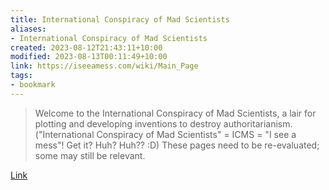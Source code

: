 ```yaml
---
title: International Conspiracy of Mad Scientists
aliases:
- International Conspiracy of Mad Scientists
created: 2023-08-12T21:43:11+10:00
modified: 2023-08-13T00:11:49+10:00
link: https://iseeamess.com/wiki/Main_Page
tags:
- bookmark
---
```


> Welcome to the International Conspiracy of Mad Scientists, a lair for plotting and developing inventions to destroy authoritarianism. ("International Conspiracy of Mad Scientists" = ICMS = "I see a mess"! Get it? Huh? Huh?? :D) These pages need to be re-evaluated; some may still be relevant.

[Link](https://iseeamess.com/wiki/Main_Page)